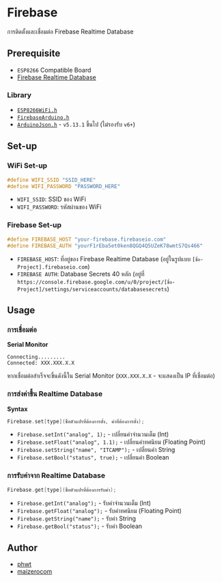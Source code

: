 # Firebase

การติดตั้งและเชื่อมต่อ Firebase Realtime Database

## Prerequisite
- `ESP8266` Compatible Board
- [Firebase Realtime Database](https://console.firebase.google.com)

### Library

- [`ESP8266WiFi.h`](https://github.com/esp8266/Arduino)
- [`FirebaseArduino.h`](https://github.com/FirebaseExtended/firebase-arduino/)
- [`ArduinoJson.h`](https://github.com/bblanchon/ArduinoJson/tree/v5.13.1) - `v5.13.1` ขึ้นไป (ไม่รองรับ `v6+`)

## Set-up

### WiFi Set-up

```cpp
#define WIFI_SSID "SSID_HERE"
#define WIFI_PASSWORD "PASSWORD_HERE"
```
- `WIFI_SSID`: SSID ของ WiFi
- `WIFI_PASSWORD`: รหัสผ่านของ WiFi

### Firebase Set-up

```cpp
#define FIREBASE_HOST "your-firebase.firebaseio.com"
#define FIREBASE_AUTH "yourF1rEba5et0ken8QGQ4Q5UZeK78wmtS7Qs466"
```

- `FIREBASE_HOST`: ที่อยู่ของ Firebase Realtime Database (อยู่ในรูปแบบ `[ชื่อ-Project].firebaseio.com`)
- `FIREBASE AUTH`: Database Secrets 40 หลัก (อยู่ที่ `https://console.firebase.google.com/u/0/project/[ชื่อ-Project]/settings/serviceaccounts/databasesecrets`)

## Usage

### การเชื่อมต่อ

**Serial Monitor**
```
Connecting.........
Connected: XXX.XXX.X.X
```
หากเชื่อมต่อสำเร็จจะขึ้นดังนี้ใน Serial Monitor (`XXX.XXX.X.X` - จะแสดงเป็น IP ที่เชื่อมต่อ)

### การส่งค่าขึ้น Realtime Database

**Syntax**

```cpp
Firebase.set[type](ชื่อตัวแปรที่ต้องการตั้ง, ค่าที่ต้องการตั้ง);
```

- `Firebase.setInt("analog", 1);` - เปลี่ยนค่าจำนวนเต็ม (Int)
- `Firebase.setFloat("analog", 1.1);` - เปลี่ยนค่าทศนิยม (Floating Point)
- `Firebase.setString("name", "ITCAMP");` - เปลี่ยนค่า String
- `Firebase.setBool("status", true);` - เปลี่ยนค่า Boolean

### การรับค่าจาก Realtime Database

```cpp
Firebase.get[type](ชื่อตัวแปรที่ต้องการรับค่า);
```

- `Firebase.getInt("analog");` - รับค่าจำนวนเต็ม (Int)
- `Firebase.getFloat("analog");` - รับค่าทศนิยม (Floating Point)
- `Firebase.getString("name");` - รับค่า String
- `Firebase.getBool("status");` - รับค่า Boolean

## Author

- [phwt](https://github.com/phwt)
- [maizerocom](https://github.com/maizerocom)
